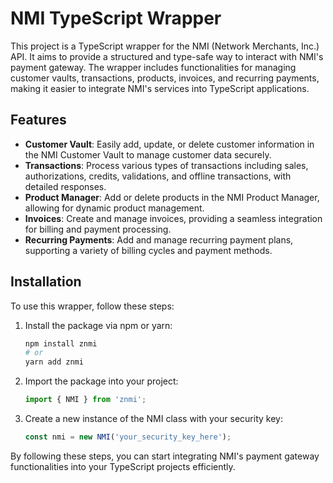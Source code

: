 # NMI TypeScript Wrapper

This project is a TypeScript wrapper for the NMI (Network Merchants, Inc.) API. It aims to provide a structured and type-safe way to interact with NMI's payment gateway. The wrapper includes functionalities for managing customer vaults, transactions, products, invoices, and recurring payments, making it easier to integrate NMI's services into TypeScript applications.

## Features

- **Customer Vault**: Easily add, update, or delete customer information in the NMI Customer Vault to manage customer data securely.
- **Transactions**: Process various types of transactions including sales, authorizations, credits, validations, and offline transactions, with detailed responses.
- **Product Manager**: Add or delete products in the NMI Product Manager, allowing for dynamic product management.
- **Invoices**: Create and manage invoices, providing a seamless integration for billing and payment processing.
- **Recurring Payments**: Add and manage recurring payment plans, supporting a variety of billing cycles and payment methods.

## Installation

To use this wrapper, follow these steps:

1. Install the package via npm or yarn:

   ```bash
   npm install znmi
   # or
   yarn add znmi
   ```

2. Import the package into your project:

   ```typescript
   import { NMI } from 'znmi';
   ```

3. Create a new instance of the NMI class with your security key:

   ```typescript
   const nmi = new NMI('your_security_key_here');
   ```

By following these steps, you can start integrating NMI's payment gateway functionalities into your TypeScript projects efficiently.
